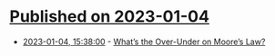 # [Published on 2023-01-04](index.md)

* [2023-01-04, 15:38:00](https://soylentnews.org/article.pl?sid=23/01/03/0820238&from=rss) - [What’s the Over-Under on Moore’s Law?](https://soylentnews.org/article.pl?sid=23/01/03/0820238&from=rss)
